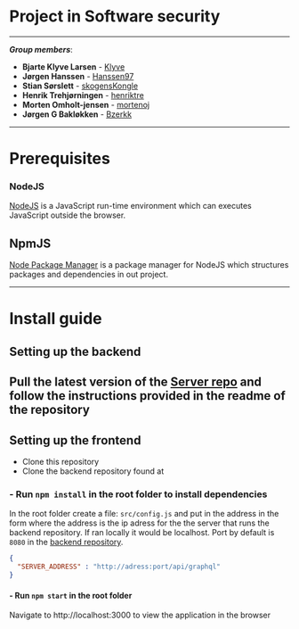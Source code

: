 # Project in Software security
---
***Group members***:

* **Bjarte Klyve Larsen** - [Klyve](https://github.com/klyve)
* **Jørgen Hanssen** - [Hanssen97](https://github.com/Hanssen97)
* **Stian Sørslett** - [skogensKongle](https://github.com/skogensKongle)
* **Henrik Trehjørningen** - [henriktre](https://github.com/henriktre)
* **Morten Omholt-jensen** - [mortenoj](https://github.com/mortenoj)
* **Jørgen G Bakløkken** - [Bzerkk](https://github.com/Bzerkk)

---

# Prerequisites

### NodeJS
[NodeJS](https://nodejs.org/en/) is a JavaScript run-time environment which can executes JavaScript outside the browser. 

## NpmJS
[Node Package Manager](https://www.npmjs.com/) is a package manager for NodeJS which structures packages and dependencies in out project.

---
# Install guide

## Setting up the backend
Pull the latest version of the [Server repo](https://github.com/klyve/forum-server)
and follow the instructions provided in the readme of the repository
---
## Setting up the frontend
 - Clone this repository
 - Clone the backend repository found at 

### - Run `npm install` in the root folder to install dependencies
In the root folder create a file: `src/config.js` and put in the address in the form where the address is the ip adress for the the server that runs the backend repository. If ran locally it would be localhost. Port by default is `8080` in the [backend repository](https://github.com/klyve/forum-server).

```json
{
  "SERVER_ADDRESS" : "http://adress:port/api/graphql"
}
```

#### - Run `npm start` in the root folder
Navigate to http://localhost:3000 to view the application in the browser
